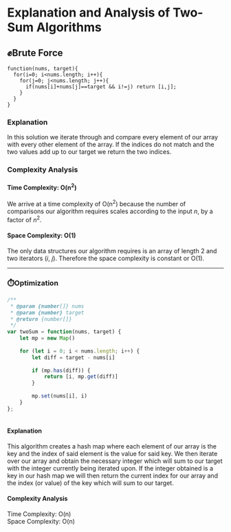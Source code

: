 # Explanation and Analysis of Two-Sum Algorithms

## :fist:Brute Force

```
function(nums, target){
  for(i=0; i<nums.length; i++){
    for(j=0; j<nums.length; j++){
      if(nums[i]+nums[j]==target && i!=j) return [i,j];
    }
  }
}
```

### Explanation
In this solution we iterate through  and compare every element of our array with every other element of the array. If the indices do not match and the two values add up to our target we return the two indices.

### Complexity Analysis
#### Time Complexity: O(n<sup>2</sup>) 

We arrive at a time complexity of O(n<sup>2</sup>) because the number of comparisons our algorithm requires scales according to the input *n*, by a factor of *n*<sup>2</sup>.  

#### Space Complexity: O(1)

The only data structures our algorithm requires is an array of length 2 and two iterators (*i*, *j*). Therefore the space complexity is constant or O(1).

***

### :stopwatch:Optimization

```javascript
/**
 * @param {number[]} nums
 * @param {number} target
 * @return {number[]}
 */
var twoSum = function(nums, target) {
    let mp = new Map()
    
    for (let i = 0; i < nums.length; i++) {
        let diff = target - nums[i]
        
        if (mp.has(diff)) {
            return [i, mp.get(diff)]
        }
        
        mp.set(nums[i], i)
    }
};
    
```

#### Explanation  
This algorithm creates a hash map where each element of our array is the key and the index of said element is the value for said key. We then iterate over our array and obtain the necessary integer which will sum to our target with the integer currently being iterated upon. If the integer obtained is a key in our hash map we will then return the current index for our array and the index (or value) of the key which will sum to our target. 
#### Complexity Analysis
Time Complexity: O(n)  
Space Complexity: O(n)

